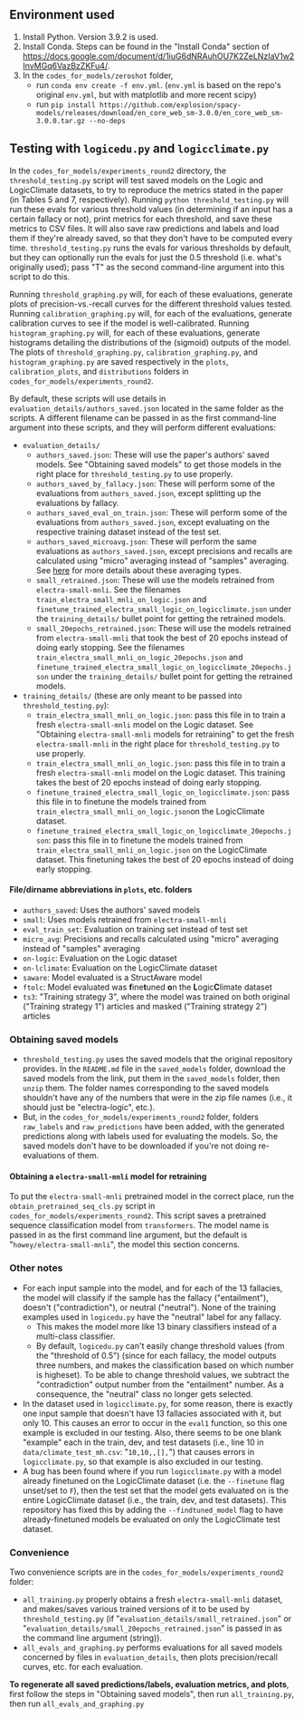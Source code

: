 ## Environment used
1. Install Python. Version 3.9.2 is used.
2. Install Conda. Steps can be found in the "Install Conda" section of https://docs.google.com/document/d/1iuG6dNRAuhOU7K2ZeLNzIaV1w2InvMGq6VazBzZKFu4/.
3. In the `codes_for_models/zeroshot` folder,
    - run `conda env create -f env.yml`. (`env.yml` is based on the repo's original `env.yml`, but with matplotlib and more recent scipy)
    - run `pip install https://github.com/explosion/spacy-models/releases/download/en_core_web_sm-3.0.0/en_core_web_sm-3.0.0.tar.gz --no-deps`

## Testing with `logicedu.py` and `logicclimate.py`
In the `codes_for_models/experiments_round2` directory, the `threshold_testing.py` script will test saved models on the Logic and LogicClimate datasets, to try to reproduce the metrics stated in the paper (in Tables 5 and 7, respectively). Running `python threshold_testing.py` will run these evals for various threshold values (in determining if an input has a certain fallacy or not), print metrics for each threshold, and save these metrics to CSV files. It will also save raw predictions and labels and load them if they're already saved, so that they don't have to be computed every time. `threshold_testing.py` runs the evals for various thresholds by default, but they can optionally run the evals for just the 0.5 threshold (i.e. what's originally used); pass "T" as the second command-line argument into this script to do this.

Running `threshold_graphing.py` will, for each of these evaluations, generate plots of precision-vs.-recall curves for the different threshold values tested. Running `calibration_graphing.py` will, for each of the evaluations, generate calibration curves to see if the model is well-calibrated. Running `histogram_graphing.py` will, for each of these evaluations, generate histograms detailing the distributions of the (sigmoid) outputs of the model. The plots of `threshold_graphing.py`, `calibration_graphing.py`, and `histogram_graphing.py` are saved respectively in the `plots`, `calibration_plots`, and `distributions` folders in `codes_for_models/experiments_round2`.

By default, these scripts will use details in `evaluation_details/authors_saved.json` located in the same folder as the scripts. A different filename can be passed in as the first command-line argument into these scripts, and they will perform different evaluations:
- `evaluation_details/`
  - `authors_saved.json`: These will use the paper's authors' saved models. See "Obtaining saved models" to get those models in the right place for `threshold_testing.py` to use properly.
  - `authors_saved_by_fallacy.json`: These will perform some of the evaluations from `authors_saved.json`, except splitting up the evaluations by fallacy.
  - `authors_saved_eval_on_train.json`: These will perform some of the evaluations from `authors_saved.json`, except evaluating on the respective training dataset instead of the test set.
  - `authors_saved_microavg.json`: These will perform the same evaluations as `authors_saved.json`, except precisions and recalls are calculated using "micro" averaging instead of "samples" averaging. See [here](https://scikit-learn.org/stable/modules/generated/sklearn.metrics.precision_score.html) for more details about these averaging types.
  - `small_retrained.json`: These will use the models retrained from `electra-small-mnli`. See the filenames `train_electra_small_mnli_on_logic.json` and `finetune_trained_electra_small_logic_on_logicclimate.json` under the `training_details/` bullet point for getting the retrained models.
  - `small_20epochs_retrained.json`: These will use the models retrained from `electra-small-mnli` that took the best of 20 epochs instead of doing early stopping. See the filenames `train_electra_small_mnli_on_logic_20epochs.json` and `finetune_trained_electra_small_logic_on_logicclimate_20epochs.json` under the `training_details/` bullet point for getting the retrained models.
- `training_details/` (these are only meant to be passed into `threshold_testing.py`):
  - `train_electra_small_mnli_on_logic.json`: pass this file in to train a fresh `electra-small-mnli` model on the Logic dataset. See "Obtaining `electra-small-mnli` models for retraining" to get the fresh `electra-small-mnli` in the right place for `threshold_testing.py` to use properly.
  - `train_electra_small_mnli_on_logic.json`: pass this file in to train a fresh `electra-small-mnli` model on the Logic dataset. This training takes the best of 20 epochs instead of doing early stopping.
  - `finetune_trained_electra_small_logic_on_logicclimate.json`: pass this file in to finetune the models trained from `train_electra_small_mnli_on_logic.json`on the LogicClimate dataset.
  - `finetune_trained_electra_small_logic_on_logicclimate_20epochs.json`: pass this file in to finetune the models trained from `train_electra_small_mnli_on_logic.json` on the LogicClimate dataset. This finetuning takes the best of 20 epochs instead of doing early stopping.
#### File/dirname abbreviations in `plots`, etc. folders
- `authors_saved`: Uses the authors' saved models
- `small`: Uses models retrained from `electra-small-mnli`
- `eval_train_set`: Evaluation on training set instead of test set
- `micro_avg`: Precisions and recalls calculated using "micro" averaging instead of "samples" averaging
- `on-logic`: Evaluation on the Logic dataset 
- `on-lclimate`: Evaluation on the LogicClimate dataset 
- `saware`: Model evaluated is a StructAware model
- `ftolc`: Model evaluated was **f**ine**t**uned **o**n the **L**ogic**C**limate dataset
- `ts3`: "Training strategy 3", where the model was trained on both original ("Training strategy 1") articles and masked ("Training strategy 2") articles

### Obtaining saved models
- `threshold_testing.py` uses the saved models that the original repository provides. In the `README.md` file in the `saved_models` folder, download the saved models from the link, put them in the `saved_models` folder, then `unzip` them. The folder names corresponding to the saved models shouldn't have any of the numbers that were in the zip file names (i.e., it should just be "electra-logic", etc.).
- But, in the `codes_for_models/experiments_round2` folder, folders `raw_labels` and `raw_predictions` have been added, with the generated predictions along with labels used for evaluating the models. So, the saved models don't have to be downloaded if you're not doing re-evaluations of them.

#### Obtaining a `electra-small-mnli` model for retraining
To put the `electra-small-mnli` pretrained model in the correct place, run the `obtain_pretrained_seq_cls.py` script in `codes_for_models/experiments_round2`. This script saves a pretrained sequence classification model from `transformers`. The model name is passed in as the first command line argument, but the default is "`howey/electra-small-mnli`", the model this section concerns.

### Other notes
- For each input sample into the model, and for each of the 13 fallacies, the model will classify if the sample has the fallacy ("entailment"), doesn't ("contradiction"), or neutral ("neutral"). None of the training examples used in `logicedu.py` have the "neutral" label for any fallacy.
  - This makes the model more like 13 binary classifiers instead of a multi-class classifier.
  - By default, `logicedu.py` can't easily change threshold values (from the "threshold of 0.5") (since for each fallacy, the model outputs three numbers, and makes the classification based on which number is higheset). To be able to change threshold values, we subtract the "contradiction" output number from the "entailment" number. As a consequence, the "neutral" class no longer gets selected.
- In the dataset used in `logicclimate.py`, for some reason, there is exactly one input sample that doesn't have 13 fallacies associated with it, but only 10. This causes an error to occur in the `eval1` function, so this one example is excluded in our testing. Also, there seems to be one blank "example" each in the train, dev, and test datasets (i.e., line 10 in `data/climate_test_mh.csv`: "`10,10,,[],`") that causes errors in `logicclimate.py`, so that example is also excluded in our testing.
- A bug has been found where if you run `logicclimate.py` with a model already finetuned on the LogicClimate dataset (i.e. the `--finetune` flag unset/set to `F`), then the test set that the model gets evaluated on is the entire LogicClimate dataset (i.e., the train, dev, and test datasets). This repository has fixed this by adding the `--findtuned_model` flag to have already-finetuned models be evaluated on only the LogicClimate test dataset.

### Convenience
Two convenience scripts are in the `codes_for_models/experiments_round2` folder:
- `all_training.py` properly obtains a fresh `electra-small-mnli` dataset, and makes/saves various trained versions of it to be used by `threshold_testing.py` (if "`evaluation_details/small_retrained.json`" or "`evaluation_details/small_20epochs_retrained.json`" is passed in as the command line argument (string)).
- `all_evals_and_graphing.py` performs evaluations for all saved models concerned by files in `evaluation_details`, then plots precision/recall curves, etc. for each evaluation.

**To regenerate all saved predictions/labels, evaluation metrics, and plots**, first follow the steps in "Obtaining saved models", then run `all_training.py`, then run `all_evals_and_graphing.py`
